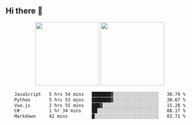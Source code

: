 ## Hi there 👋
<div align="center">
<span>  </span>
<img height="170px" src="https://github-readme-stats.vercel.app/api?username=bigQY&show_icons=true&count_private==true&v=2" /><span>        </span><img height="170px" src="https://github-readme-stats.vercel.app/api/top-langs/?username=bigQY&layout=compact&langs_count=8&v=2" />
<span>  </span>
</div>
<div align="center">

<!--START_SECTION:waka-->

```txt
JavaScript   5 hrs 54 mins   ███████▓░░░░░░░░░░░░░░░░░   30.79 %
Python       5 hrs 53 mins   ███████▓░░░░░░░░░░░░░░░░░   30.67 %
Vue.js       2 hrs 55 mins   ███▓░░░░░░░░░░░░░░░░░░░░░   15.28 %
C#           1 hr 34 mins    ██░░░░░░░░░░░░░░░░░░░░░░░   08.17 %
Markdown     42 mins         █░░░░░░░░░░░░░░░░░░░░░░░░   03.71 %
```

<!--END_SECTION:waka-->
</div>

